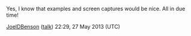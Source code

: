 Yes, I know that examples and screen captures would be nice. All in due
time!

[JoelDBenson](user/JoelDBenson.md)
([talk](User_talk:JoelDBenson.md)) 22:29, 27 May 2013 (UTC)
